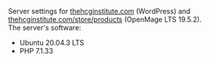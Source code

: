 Server settings for [thehcginstitute.com](https://www.thehcginstitute.com) (WordPress) and [thehcginstitute.com/store/products](https://www.thehcginstitute.com/store/products) (OpenMage LTS 19.5.2).  
The server's software:
- Ubuntu 20.04.3 LTS
- PHP 7.1.33